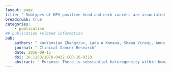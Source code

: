 ```yaml
---
layout: page
title: " Subtypes of HPV-positive head and neck cancers are associated with HPV characteristics, copy number alterations, PIK3CA mutation, and pathway signatures"
breadcrumb: true
categories:
    - publication
## publication related information
pub:
    authors: " <u>Yanxiao Zhang</u>, Lada A Koneva, Shama Virani, Anna E Arthur, Alisha Virani, Pelle B Hall, Charles D Warden, Thomas E Carey, Douglas B Chepeha, Mark E Prince, Jonathan B McHugh, Gregory T Wolf, Laura S Rozek, Maureen A Sartor"
    journal: " Clinical Cancer Research"
    date: 2016-09-15
    doi: 10.1158/1078-0432.CCR-16-0323
    abstract: " Purpose: There is substantial heterogeneity within human papillomavirus (HPV)-associated head and neck cancer (HNC) tumors that predispose them to different outcomes; however, the molecular heterogeneity in this subgroup is poorly characterized due to various historical reasons. Experimental Design: We performed unsupervised gene expression clustering on deeply annotated (transcriptome and genome) HPV+ HNC samples from two cohorts (84 total primary tumors), including 18 HPV− HNC samples, to discover subtypes and characterize the differences between subgroups in terms of their HPV characteristics, pathway activity, whole-genome somatic copy number alterations, and mutation frequencies. Results: We identified two distinct HPV+ subtypes (namely HPV-KRT and HPV-IMU). HPV-KRT is characterized by elevated expression of genes in keratinocyte differentiation and oxidation–reduction process, whereas HPV-IMU has strong immune response and mesenchymal differentiation. The differences in expression are likely connected to the differences in HPV characteristics and genomic changes. HPV-KRT has more genic viral integration, lower E2/E4/E5 expression levels, and higher ratio of spliced to full-length HPV oncogene E6 than HPV-IMU; the subgroups also show differences in copy number alterations and mutations, in particular the loss of chr16q in HPV-IMU and gain of chr3q and PIK3CA mutation in HPV-KRT. Conclusions: Our characterization of two subtypes of HPV+ HNC tumors provides valuable molecular level information that point to two main carcinogenic paths. Together, these results shed light on stratifications of the HPV+ HNCs and will help to guide personalized care for HPV+ HNC patients."
---
```

